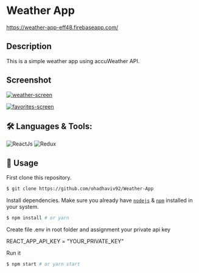 # Weather App

https://weather-app-eff48.firebaseapp.com/

## Description
This is a simple weather app using accuWeather API.

## Screenshot
<a href="https://ibb.co/BTc5Jqy"><img src="https://i.ibb.co/ygdcCW6/weather-screen.png" alt="weather-screen" border="0"></a><br /><a target='_blank' href='https://imgbb.com/'>

<a href="https://ibb.co/hLtNKRP"><img src="https://i.ibb.co/gmB8DM5/favorites-screen.png" alt="favorites-screen" border="0"></a>

 
## 🛠️ **Languages & Tools:**
![ReactJs](https://img.shields.io/badge/-React-blue?style=for-the-badge&logo=react)
![Redux](https://img.shields.io/badge/Redux-593D88?style=for-the-badge&logo=redux&logoColor=white)


## 🚀 Usage

First clone this repository.
```bash
$ git clone https://github.com/ohadhaviv92/Weather-App
```

Install dependencies. Make sure you already have [`nodejs`](https://nodejs.org/en/) & [`npm`](https://www.npmjs.com/) installed in your system.
```bash
$ npm install # or yarn
```
Create file .env in root folder and assignment your private api key

REACT_APP_API_KEY = "YOUR_PRIVATE_KEY"

Run it
```bash
$ npm start # or yarn start
```

